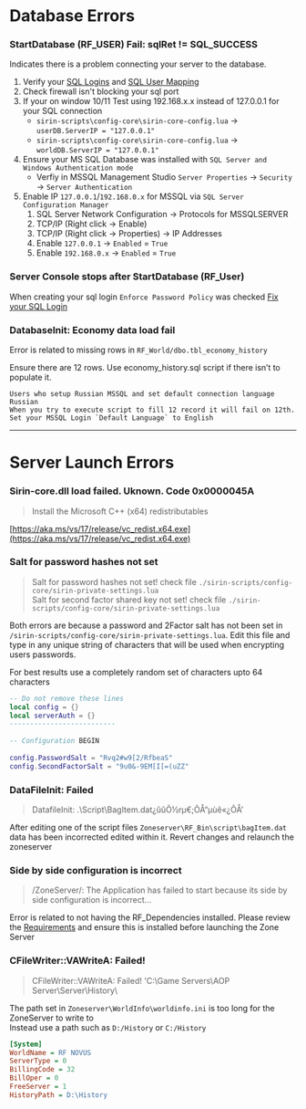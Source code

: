 # Database Errors

### StartDatabase (RF_USER) Fail: sqlRet != SQL_SUCCESS 

Indicates there is a problem connecting your server to the database.
1) Verify your [SQL Logins](databases#sql-logins-to-access-database) and [SQL User Mapping](databases#user-mapping)
2) Check firewall isn't blocking your sql port
3) If your on window 10/11  Test using 192.168.x.x  instead of 127.0.0.1  for your SQL connection
    - `sirin-scripts\config-core\sirin-core-config.lua` -> `userDB.ServerIP = "127.0.0.1"`
    - `sirin-scripts\config-core\sirin-core-config.lua` -> `worldDB.ServerIP = "127.0.0.1"`
4) Ensure your MS SQL Database was installed with `SQL Server and Windows Authentication mode`
    - Verfiy in MSSQL Management Studio `Server Properties` -> `Security` -> `Server Authentication`
5) Enable IP `127.0.0.1`/`192.168.0.x` for MSSQL via `SQL Server Configuration Manager`
    1) SQL Server Network Configuration -> Protocols for MSSQLSERVER
    2) TCP/IP  (Right click -> Enable)
    3) TCP/IP  (Right click -> Properties) -> IP Addresses
    4) Enable `127.0.0.1` -> `Enabled` = `True`
    5) Enable `192.168.0.x` -> `Enabled` = `True`

### Server Console stops after StartDatabase (RF_User)

When creating your sql login `Enforce Password Policy` was checked [Fix your SQL Login](databases#sql-logins-to-access-database)

### DatabaseInit: Economy data load fail

Error is related to missing rows in `RF_World/dbo.tbl_economy_history`

Ensure there are 12 rows. Use economy_history.sql script if there isn’t to populate it.

```
Users who setup Russian MSSQL and set default connection language Russian
When you try to execute script to fill 12 record it will fail on 12th. 
Set your MSSQL Login `Default Language` to English
```

***

# Server Launch Errors

### Sirin-core.dll load failed. Uknown. Code 0x0000045A

> Install the Microsoft C++ (x64) redistributables 

[https://aka.ms/vs/17/release/vc_redist.x64.exe](https://aka.ms/vs/17/release/vc_redist.x64.exe)

### Salt for password hashes not set
> Salt for password hashes not set! check file `./sirin-scripts/config-core/sirin-private-settings.lua` \
> Salt for second factor shared key not set! check file `./sirin-scripts/config-core/sirin-private-settings.lua`

Both errors are because a password and 2Factor salt has not been set in `/sirin-scripts/config-core/sirin-private-settings.lua`. Edit this file and type in any unique string of characters that will be used when encrypting users passwords.

For best results use a completely random set of characters upto 64 characters

```lua
-- Do not remove these lines
local config = {}
local serverAuth = {}
--------------------------
 
-- Configuration BEGIN
 
config.PasswordSalt = "Rvq2#w9[2/RfbeaS"
config.SecondFactorSalt = "9u0&-9EM[I[=(uZZ"
```
### DataFileInit: Failed
> DatafileInit: .\Script\BagItem.dat¿ûûÔ½rµ€;ÔÅ“µùê«¿ÔÅ’

After editing one of the script files `Zoneserver\RF_Bin\script\bagItem.dat` data has been incorrected edited within it. Revert changes and relaunch the zoneserver

### Side by side configuration is incorrect
> /ZoneServer/: The Application has failed to start because its side by side configuration is incorrect... 

Error is related to not having the RF_Dependencies installed. Please review the [Requirements](quickstart#requirements) and
ensure this is installed before launching the Zone Server

### CFileWriter::VAWriteA: Failed! 
> CFileWriter::VAWriteA: Failed! 'C:\Game Servers\AOP Server\Server\History\

The path set in `Zoneserver\WorldInfo\worldinfo.ini` is too long for the ZoneServer to write to \
Instead use a path such as `D:/History` or `C:/History` 

```ini
[System]
WorldName = RF NOVUS
ServerType = 0
BillingCode = 32
BillOper = 0
FreeServer = 1
HistoryPath = D:\History
```
